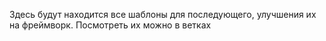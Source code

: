 Здесь будут находится все шаблоны для последующего, улучшения их на фреймворк.
Посмотреть их можно в ветках
